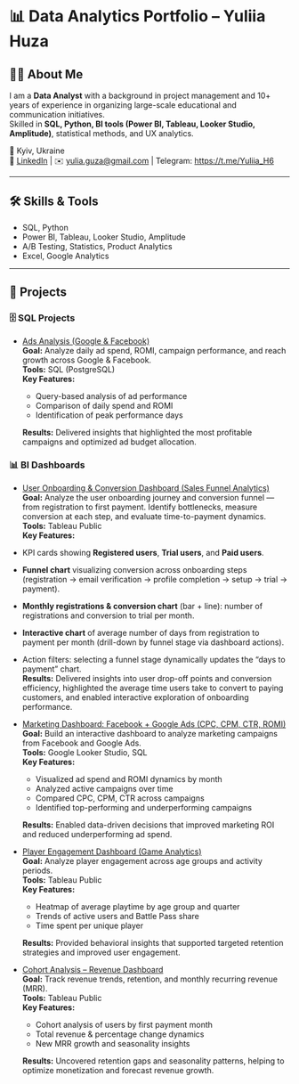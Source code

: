 # 📊 Data Analytics Portfolio – Yuliia Huza  

## 👩‍💻 About Me  
I am a **Data Analyst** with a background in project management and 10+ years of experience in organizing large-scale educational and communication initiatives.  
Skilled in **SQL, Python, BI tools (Power BI, Tableau, Looker Studio, Amplitude)**, statistical methods, and UX analytics.  

📍 Kyiv, Ukraine  
🔗 [LinkedIn](https://www.linkedin.com/in/yuliia-huza/) | ✉️ yulia.guza@gmail.com | Telegram: https://t.me/Yuliia_H6  

---

## 🛠️ Skills & Tools  
- SQL, Python  
- Power BI, Tableau, Looker Studio, Amplitude  
- A/B Testing, Statistics, Product Analytics  
- Excel, Google Analytics  

---
## 📂 Projects  

### 🗄️ SQL Projects  
- [Ads Analysis (Google & Facebook)](ads_analysis.sql)  
  **Goal:** Analyze daily ad spend, ROMI, campaign performance, and reach growth across Google & Facebook.  
  **Tools:** SQL (PostgreSQL)  
  **Key Features:**  
  - Query-based analysis of ad performance  
  - Comparison of daily spend and ROMI  
  - Identification of peak performance days  

  **Results:** Delivered insights that highlighted the most profitable campaigns and optimized ad budget allocation.  

### 📊 BI Dashboards  

- [User Onboarding & Conversion Dashboard (Sales Funnel Analytics)](https://public.tableau.com/views/HW_5_17653217475000/UserOnboardingConversionDashboard?publish=yes)  
**Goal:** Analyze the user onboarding journey and conversion funnel — from registration to first payment. Identify bottlenecks, measure conversion at each step, and evaluate time-to-payment dynamics.  
**Tools:** Tableau Public  
**Key Features:**  
- KPI cards showing **Registered users**, **Trial users**, and **Paid users**.  
- **Funnel chart** visualizing conversion across onboarding steps (registration → email verification → profile completion → setup → trial → payment).  
- **Monthly registrations & conversion chart** (bar + line): number of registrations and conversion to trial per month.  
- **Interactive chart** of average number of days from registration to payment per month (drill-down by funnel stage via dashboard actions).  
- Action filters: selecting a funnel stage dynamically updates the “days to payment” chart.  
**Results:** Delivered insights into user drop-off points and conversion efficiency, highlighted the average time users take to convert to paying customers, and enabled interactive exploration of onboarding performance.  

- [Marketing Dashboard: Facebook + Google Ads (CPC, CPM, CTR, ROMI)](https://lookerstudio.google.com/reporting/fb7a8d80-4a71-4f97-be3f-2b0082239087)  
  **Goal:** Build an interactive dashboard to analyze marketing campaigns from Facebook and Google Ads.  
  **Tools:** Google Looker Studio, SQL  
  **Key Features:**  
  - Visualized ad spend and ROMI dynamics by month  
  - Analyzed active campaigns over time  
  - Compared CPC, CPM, CTR across campaigns  
  - Identified top-performing and underperforming campaigns  

  **Results:** Enabled data-driven decisions that improved marketing ROI and reduced underperforming ad spend.  

- [Player Engagement Dashboard (Game Analytics)](https://public.tableau.com/views/HW_3_17558901606960/PlayerEngagementDashboard)  
  **Goal:** Analyze player engagement across age groups and activity periods.  
  **Tools:** Tableau Public  
  **Key Features:**  
  - Heatmap of average playtime by age group and quarter  
  - Trends of active users and Battle Pass share  
  - Time spent per unique player  

  **Results:** Provided behavioral insights that supported targeted retention strategies and improved user engagement.  

- [Cohort Analysis – Revenue Dashboard](https://public.tableau.com/views/HW_4_17561486356070/Dashboard2)  
  **Goal:** Track revenue trends, retention, and monthly recurring revenue (MRR).  
  **Tools:** Tableau Public  
  **Key Features:**  
  - Cohort analysis of users by first payment month  
  - Total revenue & percentage change dynamics  
  - New MRR growth and seasonality insights  

  **Results:** Uncovered retention gaps and seasonality patterns, helping to optimize monetization and forecast revenue growth.  
